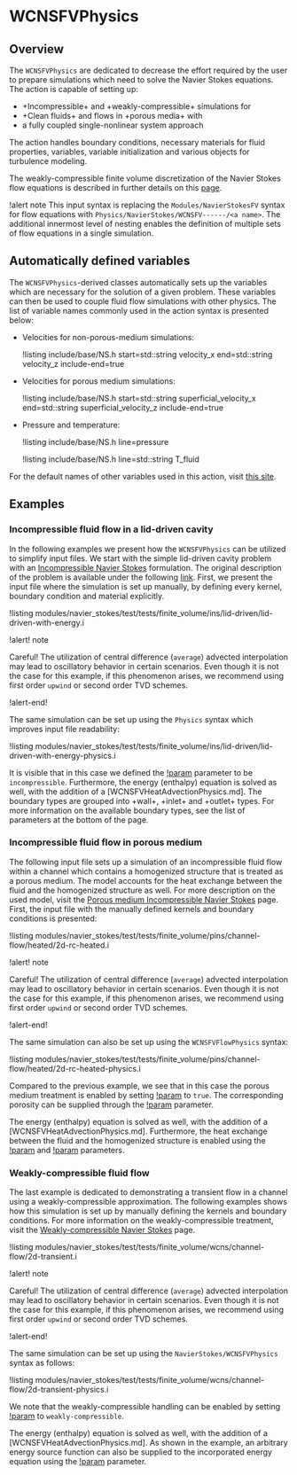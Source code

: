 # WCNSFVPhysics

## Overview

The `WCNSFVPhysics` are dedicated to decrease the effort required by the user to
prepare simulations which need to solve the Navier Stokes equations. The action
is capable of setting up:

- +Incompressible+ and +weakly-compressible+ simulations for
- +Clean fluids+ and flows in +porous media+ with
- a fully coupled single-nonlinear system approach

The action handles boundary conditions, necessary materials for fluid properties,
variables, variable initialization and various objects for turbulence modeling.

The weakly-compressible finite volume discretization of the Navier Stokes flow equations is
described in further details on this [page](modules/navier_stokes/wcnsfv.md).

!alert note
This input syntax is replacing the `Modules/NavierStokesFV` syntax for flow equations with `Physics/NavierStokes/WCNSFV------/<a name>`.
The additional innermost level of nesting enables the definition of multiple sets of flow equations in a single simulation.

## Automatically defined variables

The `WCNSFVPhysics`-derived classes automatically sets up the variables which are
necessary for the solution of a given problem. These variables can then be used
to couple fluid flow simulations with other physics. The list of variable names
commonly used in the action syntax is presented below:

- Velocities for non-porous-medium simulations:

  !listing include/base/NS.h start=std::string velocity_x end=std::string velocity_z include-end=true

- Velocities for porous medium simulations:

  !listing include/base/NS.h start=std::string superficial_velocity_x end=std::string superficial_velocity_z include-end=true

- Pressure and temperature:

  !listing include/base/NS.h line=pressure

  !listing include/base/NS.h line=std::string T_fluid

For the default names of other variables used in this action, visit [this site](include/base/NS.h).

## Examples

### Incompressible fluid flow in a lid-driven cavity

In the following examples we present how the `WCNSFVPhysics` can be
utilized to simplify input files. We start with the simple lid-driven cavity problem
with an [Incompressible Navier Stokes](modules/navier_stokes/insfv.md) formulation.
The original description of the problem is available under the following
[link](modules/navier_stokes/insfv.md). First, we present the input file where
the simulation is set up manually, by defining every kernel, boundary condition and
material explicitly.

!listing modules/navier_stokes/test/tests/finite_volume/ins/lid-driven/lid-driven-with-energy.i

!alert! note

Careful! The utilization of central difference (`average`) advected interpolation
may lead to oscillatory behavior in certain scenarios. Even though it is not the case
for this example, if this phenomenon arises,
we recommend using first order `upwind` or second order TVD schemes.

!alert-end!

The same simulation can be set up using the `Physics` syntax which improves
input file readability:

!listing modules/navier_stokes/test/tests/finite_volume/ins/lid-driven/lid-driven-with-energy-physics.i

It is visible that in this case we defined the [!param](/Physics/NavierStokes/WCNSFVFlow/compressibility)
parameter to be `incompressible`.
Furthermore, the energy (enthalpy) equation is solved as well, with the addition of a [WCNSFVHeatAdvectionPhysics.md].
The boundary types are grouped into +wall+, +inlet+ and +outlet+ types.
For more information on the available boundary types, see the
list of parameters at the bottom of the page.

### Incompressible fluid flow in porous medium

The following input file sets up a simulation of an incompressible fluid flow
within a channel which contains a homogenized structure that is treated as a
porous medium. The model accounts for the heat exchange between the fluid and the
homogenized structure as well. For more description on the used model, visit
the [Porous medium Incompressible Navier Stokes](modules/navier_stokes/pinsfv.md) page.
First, the input file with the manually defined kernels and boundary conditions
is presented:

!listing modules/navier_stokes/test/tests/finite_volume/pins/channel-flow/heated/2d-rc-heated.i

!alert! note

Careful! The utilization of central difference (`average`) advected interpolation
may lead to oscillatory behavior in certain scenarios. Even though it is not the case
for this example, if this phenomenon arises,
we recommend using first order `upwind` or second order TVD schemes.

!alert-end!

The same simulation can also be set up using the `WCNSFVFlowPhysics` syntax:

!listing modules/navier_stokes/test/tests/finite_volume/pins/channel-flow/heated/2d-rc-heated-physics.i

Compared to the previous example, we see that in this case the porous medium
treatment is enabled by setting [!param](/Physics/NavierStokes/WCNSFVFlow/porous_medium_treatment)
to `true`. The corresponding porosity can be supplied through the
[!param](/Physics/NavierStokes/WCNSFVFlow/porosity) parameter.

The energy (enthalpy) equation is solved as well, with the addition of a [WCNSFVHeatAdvectionPhysics.md].
Furthermore, the heat exchange
between the fluid and the homogenized structure is enabled using the
[!param](/Physics/NavierStokes/WCNSFVFlow/ambient_temperature) and
[!param](/Physics/NavierStokes/WCNSFVFlow/ambient_convection_alpha) parameters.

### Weakly-compressible fluid flow

The last example is dedicated to demonstrating a transient flow in a channel
using a weakly-compressible approximation. The following examples shows how
this simulation is set up by manually defining the kernels and boundary conditions.
For more information on the weakly-compressible treatment, visit
the [Weakly-compressible Navier Stokes](modules/navier_stokes/wcnsfv.md) page.

!listing modules/navier_stokes/test/tests/finite_volume/wcns/channel-flow/2d-transient.i

!alert! note

Careful! The utilization of central difference (`average`) advected interpolation
may lead to oscillatory behavior in certain scenarios. Even though it is not the case
for this example, if this phenomenon arises,
we recommend using first order `upwind` or second order TVD schemes.

!alert-end!

The same simulation can be set up using the `NavierStokes/WCNSFVPhysics` syntax as follows:

!listing modules/navier_stokes/test/tests/finite_volume/wcns/channel-flow/2d-transient-physics.i

We note that the weakly-compressible handling can be enabled by setting
[!param](/Physics/NavierStokes/WCNSFVFlow/compressibility) to `weakly-compressible`.

The energy (enthalpy) equation is solved as well, with the addition of a [WCNSFVHeatAdvectionPhysics.md].
As shown in the example, an arbitrary
energy source function can also be supplied to the incorporated
energy equation using the [!param](/Physics/NavierStokes/WCNSFVFlow/external_heat_source) parameter.

